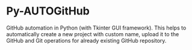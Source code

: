 # Py-AUTOGitHub
GitHub automation in Python (with Tkinter GUI framework). This helps to automatically create a new project with custom name, upload it to the GitHub and Git operations for already existing GitHub repository.
